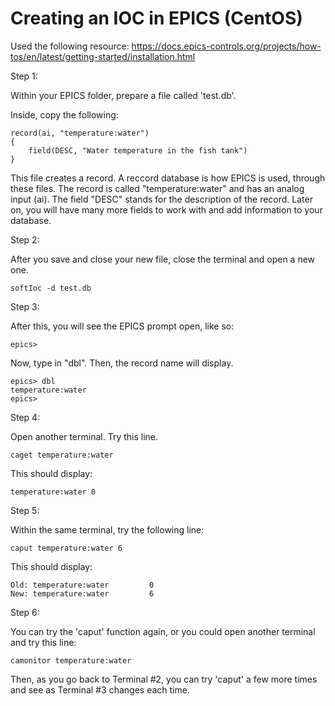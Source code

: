 # Creating an IOC in EPICS (CentOS)

Used the following resource: https://docs.epics-controls.org/projects/how-tos/en/latest/getting-started/installation.html



Step 1:

Within your EPICS folder, prepare a file called 'test.db'. 

Inside, copy the following:

```
record(ai, "temperature:water")
{
    field(DESC, "Water temperature in the fish tank")
}
```

This file creates a record. A reccord database is how EPICS is used, through these files. The record is called "temperature:water" and has an analog input (ai). The field "DESC" stands for the description of the record. Later on, you will have many more fields to work with and add information to your database. 

Step 2:

After you save and close your new file, close the terminal and open a new one. 

```
softIoc -d test.db
```

Step 3:

After this, you will see the EPICS prompt open, like so:

```
epics>
```

Now, type in "dbl". Then, the record name will display.

```
epics> dbl
temperature:water
epics>
```

Step 4:

Open another terminal. Try this line. 

```
caget temperature:water
```

This should display:

```
temperature:water 0
```

Step 5:

Within the same terminal, try the following line:

```
caput temperature:water 6
```

This should display:

```
Old: temperature:water         0
New: temperature:water         6
```

Step 6:

You can try the 'caput' function again, or you could open another terminal and try this line:

```
camonitor temperature:water
```

Then, as you go back to Terminal #2, you can try 'caput' a few more times and see as Terminal #3 changes each time. 


